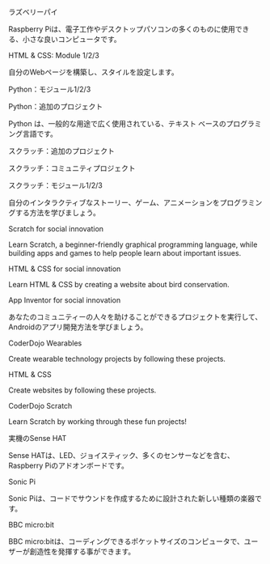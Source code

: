 ラズベリーパイ

Raspberry Piは、電子工作やデスクトップパソコンの多くのものに使用できる、小さな良いコンピュータです。

HTML & CSS: Module 1/2/3

自分のWebページを構築し、スタイルを設定します。

Python：モジュール1/2/3

Python：追加のプロジェクト

Python は、一般的な用途で広く使用されている、テキスト ベースのプログラミング言語です。

スクラッチ：追加のプロジェクト

スクラッチ：コミュニティプロジェクト

スクラッチ：モジュール1/2/3

自分のインタラクティブなストーリー、ゲーム、アニメーションをプログラミングする方法を学びましょう。

Scratch for social innovation

Learn Scratch, a beginner-friendly graphical programming language, while building apps and games to help people learn about important issues.

HTML & CSS for social innovation

Learn HTML & CSS by creating a website about bird conservation.

App Inventor for social innovation

あなたのコミュニティーの人々を助けることができるプロジェクトを実行して、Androidのアプリ開発方法を学びましょう。

CoderDojo Wearables

Create wearable technology projects by following these projects.

HTML & CSS

Create websites by following these projects.

CoderDojo Scratch

Learn Scratch by working through these fun projects!

実機のSense HAT

Sense HATは、LED、ジョイスティック、多くのセンサーなどを含む、Raspberry Piのアドオンボードです。

Sonic Pi

Sonic Piは、コードでサウンドを作成するために設計された新しい種類の楽器です。

BBC micro:bit

BBC micro:bitは、コーディングできるポケットサイズのコンピュータで、ユーザーが創造性を発揮する事ができます。